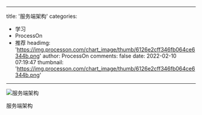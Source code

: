 
---
title: '服务端架构'
categories: 
 - 学习
 - ProcessOn
 - 推荐
headimg: 'https://img.processon.com/chart_image/thumb/6126e2cff346fb064ce6344b.png'
author: ProcessOn
comments: false
date: 2022-02-10 07:19:47
thumbnail: 'https://img.processon.com/chart_image/thumb/6126e2cff346fb064ce6344b.png'
---

<div>   
<img class="thumb" alt="服务端架构" src="https://img.processon.com/chart_image/thumb/6126e2cff346fb064ce6344b.png" referrerpolicy="no-referrer">
<p>服务端架构</p>  
</div>
            